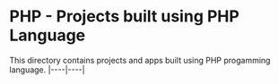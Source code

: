 # PHP - Projects built using PHP Language

This directory contains projects and apps built using PHP progamming language.
|----|----|